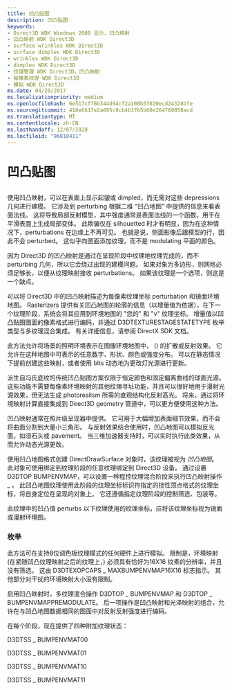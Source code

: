 ```yaml
---
title: 凹凸贴图
description: 凹凸贴图
keywords:
- Direct3D WDK Windows 2000 显示，凹凸映射
- 凹凸映射 WDK Direct3D
- surface wrinkles WDK Direct3D
- surface dimples WDK Direct3D
- wrinkles WDK Direct3D
- dimples WDK Direct3D
- 纹理管理 WDK Direct3D，凹凸映射
- 每像素纹理 WDK Direct3D
- 模拟 WDK Direct3D
ms.date: 04/20/2017
ms.localizationpriority: medium
ms.openlocfilehash: 6e517cff6b344d94cf2a108b5f020ecd24328bfe
ms.sourcegitcommit: 418e6617e2a695c9cb4b37b5b60e264760858acd
ms.translationtype: MT
ms.contentlocale: zh-CN
ms.lasthandoff: 12/07/2020
ms.locfileid: "96810411"
---
```

# <a name="bump-mapping"></a>凹凸贴图


## <span id="ddk_bump_mapping_gg"></span><span id="DDK_BUMP_MAPPING_GG"></span>


使用凹凸映射，可以在表面上显示起皱或 dimpled，而无需对这些 depressions 几何进行建模。 它涉及到 perturbing 根据二维 "凹凸地图" 中提供的信息来看表面法线。 这将导致局部反射模型，其中强度通常是表面法线的一个函数，用于在平滑表面上生成局部变体。 此欺骗仅在 silhouetted 时才有明显，因为在这种情况下，perturbations 在边缘上不再可见。 也就是说，侧面影像后跟模型的行，因此不会 perturbed。 这似乎向图面添加纹理，而不是 modulating 平面的颜色。

因为 Direct3D 的凹凸映射是通过在呈现阶段中纹理地纹理完成的，而不 perturbing 几何，所以它会绕过出现的建模问题。 如果对象为多边形，则网格必须足够长，以便从纹理映射接收 perturbations。 如果该纹理是一个选项，则这是一个缺点。

可以将 Direct3D 中的凹凸映射描述为每像素纹理坐标 perturbation 和镜面环境地图。 Rasterizers 提供有关凹凸地图的轮廓的信息（以增量值为依据），在下一个纹理阶段，系统会将其应用到环境地图的 "您的" 和 "v" 纹理坐标。 增量值以凹凸贴图图面的像素格式进行编码，并通过 D3DTEXTURESTAGESTATETYPE 枚举类型与多纹理混合集成。 有关详细信息，请参阅 DirectX SDK 文档。

此方法允许将场景的照明环境表示在图像环境地图中， () 的扩散或反射效果。 它允许在这种地图中可表示的任意数字、形状、颜色或强度分布。 可以在静态情况下提前创建这些映射，或者使用 blts 动态地为更改灯光源进行更新。

派生自冯氏底纹的传统凹凸贴图方案仅限于恒定颜色和固定偏离曲线的球面光源。 这些功能不需要每像素环境映射的其他纹理寻址功能，并且可以很好地用于漫射光源效果，但无法生成 photorealism 所需的直观结构化反射高光。 将来，通过将环境映射计算直接集成到 Direct3D geometry 管道中，可以更方便使用这种方法。

凹凸映射通常在照片级呈现器中提供。 它可用于大幅增加表面细节效果，而不会将曲面分割到大量小三角形。 与反射效果结合使用时，凹凸地图可以模拟反光面，如湿石头或 pavement。 当三维加速器支持时，可以实时执行此类效果，从而允许动态光源更改。

使用凹凸地图格式创建 DirectDrawSurface 对象时，该纹理被视为 *凹凸地图*。 此对象可使用绑定到纹理阶段的任意纹理绑定到 Direct3D 设备。 通过设置 D3DTOP BUMPENVMAP，可以设置一种程控纹理混合阶段来执行凹凸映射操作 \_ 。 此凹凸地图纹理使用此阶段的纹理坐标标识符指定的挠性顶点格式的纹理坐标，将自身定位在呈现的对象上。 它还遵循指定纹理阶段的控制筛选、包装等。

此纹理中的凹凸值 perturbs 以下纹理使用的纹理坐标，应将该纹理坐标视为镜面或漫射环境图。

### <a name="span-idemulationspanspan-idemulationspanemulation"></a><span id="emulation"></span><span id="EMULATION"></span>枚举

此方法可在支持8位调色板纹理模式的任何硬件上进行模拟。 限制是，环境映射 (在紧随凹凸纹理映射之后的纹理上，) 必须具有恰好为16X16 纹素的分辨率，并且没有筛选。 这由 D3DTEXOPCAPS \_ MAXBUMPENVMAP16X16 标志指示。 其他部分对干扰的环境映射大小没有限制。

启用凹凸映射时，多纹理混合操作 D3DTOP \_ BUMPENVMAP 和 D3DTOP \_ BUMPENVMAPPREMODULATE。 后一项操作是凹凸映射和光泽映射的组合，允许在与凹凸地图数据相同的图面中对反射反射强度进行编码。

在每个阶段，现在提供了四种附加纹理状态：

D3DTSS \_ BUMPENVMAT00

D3DTSS \_ BUMPENVMAT01

D3DTSS \_ BUMPENVMAT10

D3DTSS \_ BUMPENVMAT11

 

 





